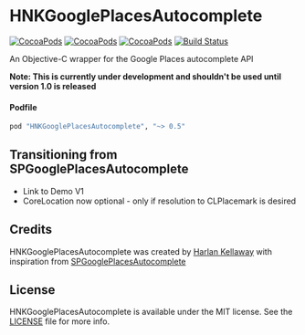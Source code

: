 # HNKGooglePlacesAutocomplete

[![CocoaPods](https://img.shields.io/cocoapods/v/HNKGooglePlacesAutocomplete.svg)](http://cocoapods.org/pods/HNKGooglePlacesAutocomplete)
[![CocoaPods](https://img.shields.io/cocoapods/l/HNKGooglePlacesAutocomplete.svg)](https://raw.githubusercontent.com/hkellaway/HNKGooglePlacesAutocomplete/master/LICENSE)
[![CocoaPods](https://img.shields.io/cocoapods/p/HNKGooglePlacesAutocomplete.svg)](http://cocoapods.org/pods/HNKGooglePlacesAutocomplete)
[![Build Status](https://travis-ci.org/hkellaway/HNKGooglePlacesAutocomplete.svg?branch=master)](https://travis-ci.org/hkellaway/HNKGooglePlacesAutocomplete)

An Objective-C wrapper for the Google Places autocomplete API

**Note: This is currently under development and shouldn't be used until version 1.0 is released**

#### Podfile

```ruby
pod "HNKGooglePlacesAutocomplete", "~> 0.5"
```

## Transitioning from SPGooglePlacesAutocomplete

* Link to Demo V1
* CoreLocation now optional - only if resolution to CLPlacemark is desired

## Credits

HNKGooglePlacesAutocomplete was created by [Harlan Kellaway](http://harlankellaway.com) with inspiration from [SPGooglePlacesAutocomplete](https://github.com/spoletto/SPGooglePlacesAutocomplete)

## License

HNKGooglePlacesAutocomplete is available under the MIT license. See the [LICENSE](https://raw.githubusercontent.com/hkellaway/HNKGooglePlacesAutocomplete/master/LICENSE) file for more info.
